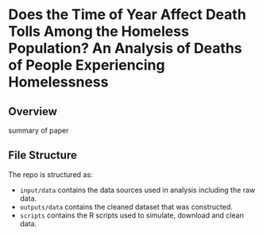 # Does the Time of Year Affect Death Tolls Among the Homeless Population? An Analysis of Deaths of People Experiencing Homelessness

## Overview

summary of paper


## File Structure

The repo is structured as:

-   `input/data` contains the data sources used in analysis including the raw data.
-   `outputs/data` contains the cleaned dataset that was constructed.
-   `scripts` contains the R scripts used to simulate, download and clean data.
